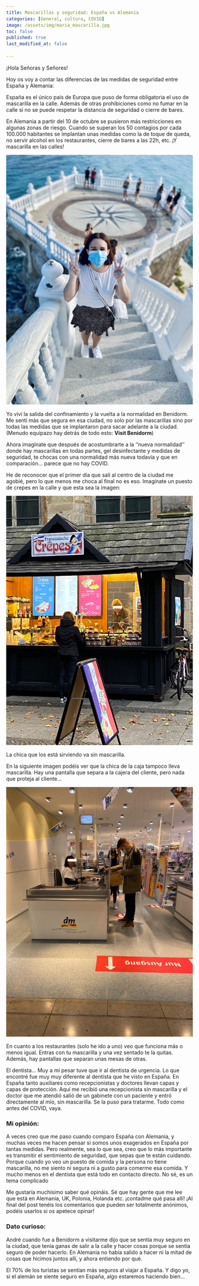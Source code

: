 ```yaml
---
title: Mascarillas y seguridad: España vs Alemania
categories: [General, cultura, COVID]
image: /assets/img/maria_mascarilla.jpg
toc: false
published: true
last_modified_at: false

---
```


¡Hola Señoras y Señores! 

Hoy os voy a contar las diferencias de las medidas de seguridad entre España y Alemania: 

España es el único país de Europa que puso de forma obligatoria el uso de mascarilla en la calle. Además de otras prohibiciones como no fumar en la calle si no se puede respetar la distancia de seguridad o cierre de bares. 

En Alemania a partir del 10 de octubre se pusieron más restricciones en algunas zonas de riesgo. Cuando se superan los 50 contagios por cada 100.000 habitantes se implantan unas medidas como la de toque de queda, no servir alcohol en los restaurantes, cierre de bares a las 22h, etc. ¡Y mascarilla en las calles!

![Benidorm](/assets/img/benidorm_maria.jpg) 

Yo viví la salida del confinamiento y la vuelta a la normalidad en Benidorm. Me sentí más que segura en esa ciudad, no solo por las mascarillas sino por todas las medidas que se implantaron para sacar adelante a la ciudad. (Menudo equipazo hay detrás de todo esto: __Visit Benidorm__) 

Ahora imagínate que después de acostumbrarte a la ‘’nueva normalidad’’ donde hay mascarillas en todas partes, gel desinfectante y medidas de seguridad, te chocas con una normalidad más nueva todavía y que en comparación… parece que no hay COVID. 

He de reconocer que el primer día que salí al centro de la ciudad me agobié, pero lo que menos me choca al final no es eso. Imagínate un puesto de crepes en la calle y que esta sea la imagen: 

![Puesto comida](/assets/img/crepes.jpg) 

La chica que los está sirviendo va sin mascarilla. 

En la siguiente imagen podéis ver que la chica de la caja tampoco lleva mascarilla. Hay una pantalla que separa a la cajera del cliente, pero nada que proteja al cliente…

![DM](/assets/img/cajera_dm.jpg) 

En cuanto a los restaurantes (solo he ido a uno) veo que funciona más o menos igual. Entras con tu mascarilla y una vez sentado te la quitas. Además, hay pantallas que separan unas mesas de otras. 


El dentista… Muy a mi pesar tuve que ir al dentista de urgencia. Lo que encontré fue muy muy diferente al dentista que he visto en España. En España tanto auxiliares como recepcionistas y doctores llevan capas y capas de protección. Aquí me recibió una recepcionista sin mascarilla y el doctor que me atendió salió de un gabinete con un paciente y entró directamente al mío, sin mascarilla. Se la puso para tratarme. Todo como antes del COVID, vaya. 


### Mi opinión: 

A veces creo que me paso cuando comparo España con Alemania, y muchas veces me hacen pensar si somos unos exagerados en España por tantas medidas. Pero realmente, sea lo que sea, creo que lo más importante es transmitir el sentimiento de seguridad, que sepas que te están cuidando. Porque cuando yo veo un puesto de comida y la persona no tiene mascarilla, no me siento ni segura ni a gusto para comerme esa comida. Y mucho menos en el dentista que está todo en contacto directo. No sé, es un tema complicado

Me gustaría muchísimo saber qué opináis. Sé que hay gente que me lee que está en Alemania, UK, Polonia, Holanda etc. ¡contadme qué pasa allí!  ¡Al final del post tenéis los comentarios que pueden ser totalmente anónimos, podéis usarlos si os apetece opinar!


### Dato curioso: 

André cuando fue a Benidorm a visitarme dijo que se sentía muy seguro en la ciudad, que tenía ganas de salir a la calle y hacer cosas porque se sentía seguro de poder hacerlo. En Alemania no había salido a hacer ni la mitad de cosas que hicimos juntos allí, y ahora entiendo por qué. 

El 70% de los turistas se sentían más seguros al viajar a España. Y digo yo, si el alemán se siente seguro en España, algo estaremos haciendo bien… 
